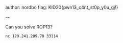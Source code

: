 author: nordbo
flag: KID20{pwn13_c4nt_st0p_y0u_gj!}

--

Can you solve ROP13?

```
nc 129.241.209.70 33114
```